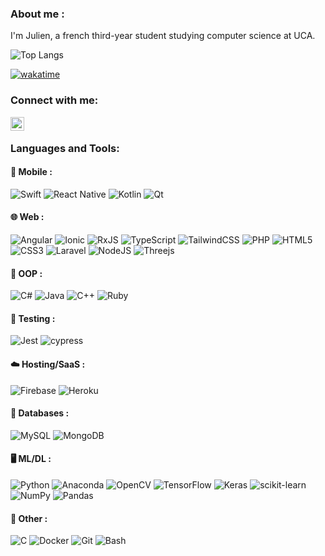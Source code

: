 <!--### Hi there 👋


**ZIRTR0X/ZIRTR0X** is a ✨ _special_ ✨ repository because its `README.md` (this file) appears on your GitHub profile.

Here are some ideas to get you started:

- 🔭 I’m currently working on ...
- 🌱 I’m currently learning ...
- 👯 I’m looking to collaborate on ...
- 🤔 I’m looking for help with ...
- 💬 Ask me about ...
- 📫 How to reach me: ...
- 😄 Pronouns: ...
- ⚡ Fun fact: ...
-->
### About me :

I'm Julien, a french third-year student studying computer science at UCA.


![Top Langs](https://github-readme-stats.vercel.app/api/top-langs/?username=ZIRTR0X&layout=compact&show_icons=true&theme=radical)
<!--![Metrics](https://metrics.lecoq.io/ZIRTR0X?template=classic&languages=1&languages.limit=8&languages.sections=most-used&languages.colors=github&languages.details=percentage&languages.threshold=0%25&languages.indepth=false&languages.analysis.timeout=15&languages.categories=markup%2C%20programming&languages.recent.categories=markup%2C%20programming&languages.recent.load=300&languages.recent.days=14&config.timezone=Europe%2FParis)-->  
[![wakatime](https://wakatime.com/badge/user/8ead7b74-441e-4a55-a485-743eaee10516.svg)](https://wakatime.com/@8ead7b74-441e-4a55-a485-743eaee10516)

### Connect with me:

[<img align="left" alt="ZIRTR0X LinkedIn" width="22px" src="https://cdn-icons-png.flaticon.com/512/2111/2111368.png" />][linkedin]

<br />

### Languages and Tools:

#### 📱 Mobile :
![Swift](https://img.shields.io/badge/swift-F54A2A?style=for-the-badge&logo=swift&logoColor=white)
![React Native](https://img.shields.io/badge/react_native-%2320232a.svg?style=for-the-badge&logo=react&logoColor=%2361DAFB)
![Kotlin](https://img.shields.io/badge/kotlin-%237F52FF.svg?style=for-the-badge&logo=kotlin&logoColor=white)
![Qt](https://img.shields.io/badge/Qt-%23217346.svg?style=for-the-badge&logo=Qt&logoColor=white)
																	       
#### 🌐 Web :																	       

![Angular](https://img.shields.io/badge/angular-%23DD0031.svg?style=for-the-badge&logo=angular&logoColor=white)
![Ionic](https://img.shields.io/badge/Ionic-%233880FF.svg?style=for-the-badge&logo=Ionic&logoColor=white)
![RxJS](https://img.shields.io/badge/rxjs-%23B7178C.svg?style=for-the-badge&logo=reactivex&logoColor=white)
![TypeScript](https://img.shields.io/badge/typescript-%23007ACC.svg?style=for-the-badge&logo=typescript&logoColor=white)
![TailwindCSS](https://img.shields.io/badge/tailwindcss-%2338B2AC.svg?style=for-the-badge&logo=tailwind-css&logoColor=white)
![PHP](https://img.shields.io/badge/php-%23777BB4.svg?style=for-the-badge&logo=php&logoColor=white)
![HTML5](https://img.shields.io/badge/html5-%23E34F26.svg?style=for-the-badge&logo=html5&logoColor=white)
![CSS3](https://img.shields.io/badge/css3-%231572B6.svg?style=for-the-badge&logo=css3&logoColor=white)
![Laravel](https://img.shields.io/badge/laravel-%23FF2D20.svg?style=for-the-badge&logo=laravel&logoColor=white)
![NodeJS](https://img.shields.io/badge/node.js-6DA55F?style=for-the-badge&logo=node.js&logoColor=white)
![Threejs](https://img.shields.io/badge/threejs-black?style=for-the-badge&logo=three.js&logoColor=white)

#### 🤖 OOP : 
![C#](https://img.shields.io/badge/c%23-%23239120.svg?style=for-the-badge&logo=c-sharp&logoColor=white)
![Java](https://img.shields.io/badge/java-%23ED8B00.svg?style=for-the-badge&logo=java&logoColor=white)
![C++](https://img.shields.io/badge/c++-%2300599C.svg?style=for-the-badge&logo=c%2B%2B&logoColor=white)
![Ruby](https://img.shields.io/badge/ruby-%23CC342D.svg?style=for-the-badge&logo=ruby&logoColor=white)

#### 🧪 Testing :
![Jest](https://img.shields.io/badge/-jest-%23C21325?style=for-the-badge&logo=jest&logoColor=white)
![cypress](https://img.shields.io/badge/-cypress-%23E5E5E5?style=for-the-badge&logo=cypress&logoColor=058a5e)
																	       
#### ☁️ Hosting/SaaS :
![Firebase](https://img.shields.io/badge/firebase-%23039BE5.svg?style=for-the-badge&logo=firebase)
![Heroku](https://img.shields.io/badge/heroku-%23430098.svg?style=for-the-badge&logo=heroku&logoColor=white)
																	       
#### 💾 Databases :
![MySQL](https://img.shields.io/badge/mysql-%2300f.svg?style=for-the-badge&logo=mysql&logoColor=white)
![MongoDB](https://img.shields.io/badge/MongoDB-%234ea94b.svg?style=for-the-badge&logo=mongodb&logoColor=white)
																	       
																	       
#### 🖥️ ML/DL :

![Python](https://img.shields.io/badge/python-3670A0?style=for-the-badge&logo=python&logoColor=ffdd54)
![Anaconda](https://img.shields.io/badge/Anaconda-%2344A833.svg?style=for-the-badge&logo=anaconda&logoColor=white)
![OpenCV](https://img.shields.io/badge/opencv-%23white.svg?style=for-the-badge&logo=opencv&logoColor=white)
![TensorFlow](https://img.shields.io/badge/TensorFlow-%23FF6F00.svg?style=for-the-badge&logo=TensorFlow&logoColor=white)
![Keras](https://img.shields.io/badge/Keras-%23D00000.svg?style=for-the-badge&logo=Keras&logoColor=white)
![scikit-learn](https://img.shields.io/badge/scikit--learn-%23F7931E.svg?style=for-the-badge&logo=scikit-learn&logoColor=white)
![NumPy](https://img.shields.io/badge/numpy-%23013243.svg?style=for-the-badge&logo=numpy&logoColor=white)
![Pandas](https://img.shields.io/badge/pandas-%23150458.svg?style=for-the-badge&logo=pandas&logoColor=white)
																	       
#### 🥅 Other :
![C](https://img.shields.io/badge/c-%2300599C.svg?style=for-the-badge&logo=c&logoColor=white)
![Docker](https://img.shields.io/badge/docker-%230db7ed.svg?style=for-the-badge&logo=docker&logoColor=white)
![Git](https://img.shields.io/badge/git-%23F05033.svg?style=for-the-badge&logo=git&logoColor=white)
![Bash](https://img.shields.io/badge/-BASH-4EAA25?logo=GNU%20Bash&style=for-the-badge&logoColor=white)

[linkedin]: https://www.linkedin.com/in/julien-theme/
